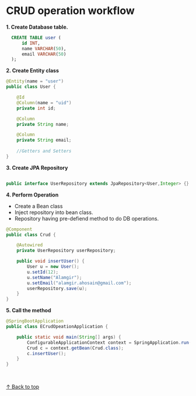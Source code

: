 

<h1 id="top">CRUD operation workflow</h1>

**1. Create Database table.**
```sql
  CREATE TABLE user (
      id INT,
      name VARCHAR(50),
      email VARCHAR(50)
  );
```
**2. Create Entity class**
```java
@Entity(name = "user")
public class User {

    @Id
    @Column(name = "uid")
    private int id;

    @Column
    private String name;

    @Column
    private String email;
    
    //Getters and Setters
}
```
**3. Create JPA Repository**
```java

public interface UserRepository extends JpaRepository<User,Integer> {} 

```
**4. Perform Operation**
- Create a Bean class
- Inject repository into bean class.
- Repository having pre-defiend method to do DB operations.

```java
@Component
public class Crud {

    @Autowired
    private UserRepository userRepository;

    public void insertUser() {
        User u = new User();
        u.setId(12);
        u.setName("Alamgir");
        u.setEmail("alamgir.ahosain@gmail.com");
        userRepository.save(u);
    }
}
```
**5. Call the method**
```java
@SpringBootApplication
public class ECrudOpeationApplication {

	public static void main(String[] args) {
		ConfigurableApplicationContext context = SpringApplication.run(ECrudOpeationApplication.class, args);
		Crud c = context.getBean(Crud.class);
		c.insertUser();
	}
}
```
<br>

[↑ Back to top](#top)   <br><br>
